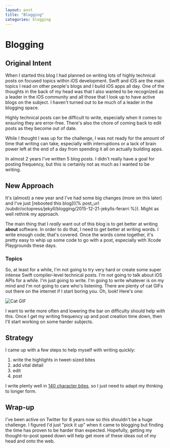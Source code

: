 ```yaml
---
layout: post
title: "Blogging"
categories: blogging
---
```


# Blogging

## Original Intent

When I started this blog I had planned on writing lots of highly technical posts on focused topics within iOS development. Swift and iOS are the main topics I read on other people's blogs and I build iOS apps all day. One of the thoughts in the back of my head was that I also wanted to be recognized as a leader in the iOS community and all those that I look up to have active blogs on the subject. I haven't turned out to be much of a leader in the blogging space.

Highly technical posts can be difficult to write, especially when it comes to ensuring they are error-free. There's also the chore of coming back to edit posts as they become out of date.

While I thought I was up for the challenge, I was not ready for the amount of time that writing can take, especially with interruptions or a lack of brain power left at the end of a day from spending it all on actually building apps.

In almost 2 years I've written 5 blog posts. I didn't really have a goal for posting frequency, but this is certainly not as much as I wanted to be writing.

## New Approach

It's (almost) a new year and I've had some big changes (more on this later) and I've just [rebooted this blog]({% post_url /subdir/octopress/jekyll/blogging/2015-12-21-jekylls-ferarri %}). Might as well rethink my approach.

The main thing that I _really_ want out of this blog is to get better at writing **about** software. In order to do that, I need to get better at writing words. I write enough code; that's covered. Once the words come together, it's pretty easy to whip up some code to go with a post, especially with Xcode Playgrounds these days.

### Topics

So, at least for a while, I'm not going to try very hard or create some super intense Swift compiler-level technical posts. I'm not going to talk about iOS APIs for a while. I'm just going to write. I'm going to write whatever is on my mind and I'm not going to care who's listening. There are plenty of cat GIFs out there on the internet if I start boring you. Oh, look! Here's one:

![](Image%2012-28-15,%2010-15%20PM.png "Cat GIF")

I want to write more often and lowering the bar on difficulty should help with this. Once I get my writing frequency up and post creation time down, then I'll start working on some harder subjects.

## Strategy

I came up with a few steps to help myself with writing quickly:

1. write the highlights in tweet-sized bites
2. add vital detail
3. edit
4. post

I write plenty well in [140 character bites](https://twitter.com/phatblat "My tweets"), so I just need to adapt my thinking to longer form.

## Wrap-up

I've been active on Twitter for 8 years now so this shouldn't be a huge challenge. I figured I'd just "pick it up" when it came to blogging but finding the time has proven to be harder than expected. Hopefully, getting my thought-to-post speed down will help get more of these ideas out of my head and onto the web.


